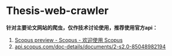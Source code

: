 # Thesis-web-crawler

**针对主要论文网站的爬虫，仅作技术讨论使用，推荐使用官方api：**

1. [Scopus preview - Scopus - 欢迎使用 Scopus](https://www.scopus.com/home.uri)
2. [api.scopus.com/doc-details/documents/2-s2.0-85048982194](https://api.scopus.com/doc-details/documents/2-s2.0-85048982194)
